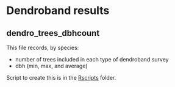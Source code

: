 # Dendroband results

## dendro_trees_dbhcount

This file records, by species: 
- number of trees included in each type of dendroband survey  
- dbh (min, max, and average)

Script to create this is in the [Rscripts](https://github.com/SCBI-ForestGEO/Dendrobands/tree/master/Rscripts) folder.


